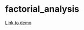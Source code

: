 # factorial_analysis

[Link to demo](https://ashishjumbo.github.io/factorial_analysis/eLearning_class_demo.html)
